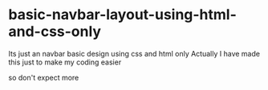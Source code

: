 # basic-navbar-layout-using-html-and-css-only

Its just an navbar basic design using css and html only
Actually I have made this just to make my coding easier

so don't expect more

